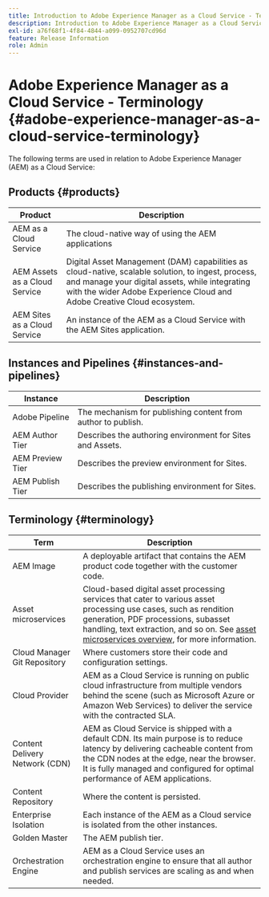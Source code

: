 ```yaml
---
title: Introduction to Adobe Experience Manager as a Cloud Service - Terminology
description: Introduction to Adobe Experience Manager as a Cloud Service - Terminology.
exl-id: a76f68f1-4f84-4844-a099-0952707cd96d
feature: Release Information
role: Admin
---
```

# Adobe Experience Manager as a Cloud Service - Terminology {#adobe-experience-manager-as-a-cloud-service-terminology}

The following terms are used in relation to Adobe Experience Manager (AEM) as a Cloud Service:

## Products {#products}

|Product|Description|
|---|---|
|AEM as a Cloud Service|The cloud-native way of using the AEM applications|
|AEM Assets as a Cloud Service| Digital Asset Management (DAM) capabilities as cloud-native, scalable solution, to ingest, process, and manage your digital assets, while integrating with the wider Adobe Experience Cloud and Adobe Creative Cloud ecosystem. |
|AEM Sites as a Cloud Service|An instance of the AEM as a Cloud Service with the AEM Sites application.|

## Instances and Pipelines {#instances-and-pipelines}

|Instance|Description|
|---|---|
|Adobe Pipeline|The mechanism for publishing content from author to publish.|
|AEM Author Tier|Describes the authoring environment for Sites and Assets.|
|AEM Preview Tier|Describes the preview environment for Sites.|
|AEM Publish Tier|Describes the publishing environment for Sites.|


<!-- This section of the table must be alphabetic -->

## Terminology {#terminology}

|Term|Description|
|---|---|
|AEM Image|A deployable artifact that contains the AEM product code together with the customer code.|
| Asset microservices | Cloud-based digital asset processing services that cater to various asset processing use cases, such as rendition generation, PDF processions, subasset handling, text extraction, and so on. See [asset microservices overview](/help/assets/asset-microservices-overview.md), for more information. |
|Cloud Manager Git Repository|Where customers store their code and configuration settings.|
|Cloud Provider|AEM as a Cloud Service is running on public cloud infrastructure from multiple vendors behind the scene (such as Microsoft Azure or Amazon Web Services) to deliver the service with the contracted SLA.|
|Content Delivery Network (CDN)|AEM as Cloud Service is shipped with a default CDN. Its main purpose is to reduce latency by delivering cacheable content from the CDN nodes at the edge, near the browser. It is fully managed and configured for optimal performance of AEM applications.|
|Content Repository|Where the content is persisted.|
|Enterprise Isolation|Each instance of the AEM as a Cloud service is isolated from the other instances.|
|Golden Master|The AEM publish tier.|
|Orchestration Engine|AEM as a Cloud Service uses an orchestration engine to ensure that all author and publish services are scaling as and when needed.|

